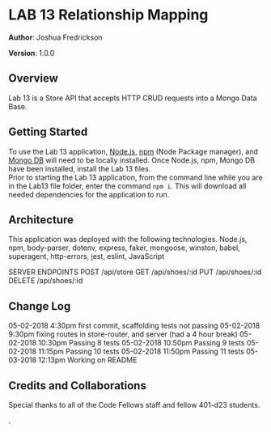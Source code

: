 # LAB 13 Relationship Mapping

**Author**: Joshua Fredrickson

**Version**: 1.0.0 

## Overview
Lab 13 is a Store API that accepts HTTP CRUD requests into a Mongo Data Base.


## Getting Started
To use the Lab 13 application, [Node.js](https://nodejs.org/en/), [npm](https://www.npmjs.com/) 
(Node Package manager), and [Mongo DB](https://docs.mongodb.com/manual/installation/)  will need
 to be locally installed.  Once Node.js, npm, Mongo DB have been installed, install the Lab 13 files.  
 Prior to starting the Lab 13 application, from the command line while you are in the Lab13 file 
 folder, enter the command `npm i`.  This will download all needed dependencies for the 
 application to run.   


## Architecture
This application was deployed with the following technologies.
Node.js, npm, body-parser, dotenv, express, faker, mongoose, winston, babel, superagent, 
http-errors, jest, eslint, JavaScript
    
SERVER ENDPOINTS 
POST /api/store
GET /api/shoes/:id
PUT /api/shoes/:id
DELETE /api/shoes/:id


## Change Log 
05-02-2018  4:30pm  first commit, scaffolding tests not passing
05-02-2018  9:30pm  fixing routes in store-router, and server (had a 4 hour break)
05-02-2018  10:30pm Passing 8 tests
05-02-2018  10:50pm Passing 9 tests
05-02-2018  11:15pm Passing 10 tests
05-02-2018  11:50pm Passing 11 tests
05-03-2018  12:13pm Working on README

## Credits and Collaborations
Special thanks to all of the Code Fellows staff and fellow 401-d23 students.

.